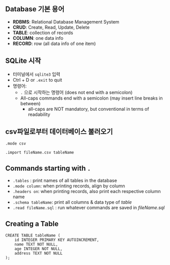 ## Database 기본 용어

- __RDBMS__: Relational Database Management System
- __CRUD__: Create, Read, Update, Delete
- __TABLE__: collection of records
- __COLUMN__: one data info
- __RECORD__: row (all data info of one item)



## SQLite 시작

- 터미널에서 `sqlite3` 입력
- Ctrl + D   or `.exit` to quit
- 명령어:
  - `.` 으로 시작하는 명령어 (does not end with a semicolon)
  - All-caps commands end with a semicolon (may insert line breaks in between)
    - all-caps are NOT mandatory, but conventional in terms of readability



## csv파일로부터 데이터베이스 불러오기

`.mode csv`

`.import fileName.csv tableName`



## Commands starting with `.`

- `.tables` : print names of all tables in the database
- `.mode column`: when printing records, align by column
- `.headers on`: when printing records, also print each respective column name
- `.schema tableName`: print all columns & data type of _table_
- `.read fileName.sql` : run whatever commands are saved in _fileName.sql_



## Creating a Table

```sqlite
CREATE TABLE tableName (
	id INTEGER PRIMARY KEY AUTOINCREMENT,
    name TEXT NOT NULL,
    age INTEGER NOT NULL,
    address TEXT NOT NULL
);
```

